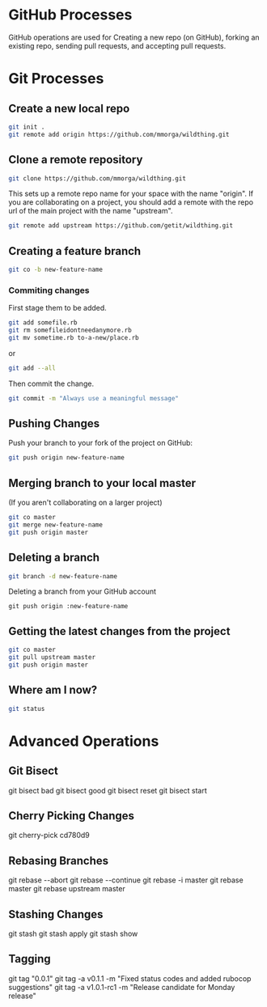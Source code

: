 # GitHub Processes

GitHub operations are used for Creating a new repo (on GitHub), forking an existing repo, sending pull requests, and accepting pull requests.

# Git Processes

## Create a new local repo

```sh
git init .
git remote add origin https://github.com/mmorga/wildthing.git
```

## Clone a remote repository

```sh
git clone https://github.com/mmorga/wildthing.git
```

This sets up a remote repo name for your space with the name "origin". If you are collaborating on a project, you should add a remote with the repo url of the main project with the name "upstream".

```sh
git remote add upstream https://github.com/getit/wildthing.git
```

## Creating a feature branch

```sh
git co -b new-feature-name
```

### Commiting changes

First stage them to be added.

```sh
git add somefile.rb
git rm somefileidontneedanymore.rb
git mv sometime.rb to-a-new/place.rb
```

or

```sh
git add --all
```

Then commit the change.

```sh
git commit -m "Always use a meaningful message"
```

## Pushing Changes

Push your branch to your fork of the project on GitHub:

```sh
git push origin new-feature-name
```

## Merging branch to your local master

(If you aren't collaborating on a larger project)

```sh
git co master
git merge new-feature-name
git push origin master
```

## Deleting a branch

```sh
git branch -d new-feature-name
```

Deleting a branch from your GitHub account

```
git push origin :new-feature-name
```

## Getting the latest changes from the project

```sh
git co master
git pull upstream master
git push origin master
```

## Where am I now?

```sh
git status
```

# Advanced Operations

## Git Bisect

git bisect bad
git bisect good
git bisect reset
git bisect start

## Cherry Picking Changes

git cherry-pick cd780d9

## Rebasing Branches

git rebase --abort
git rebase --continue
git rebase -i master
git rebase master
git rebase upstream master

## Stashing Changes

git stash
git stash apply
git stash show

## Tagging

git tag "0.0.1"
git tag -a v0.1.1 -m "Fixed status codes and added rubocop suggestions"
git tag -a v1.0.1-rc1 -m "Release candidate for Monday release"
